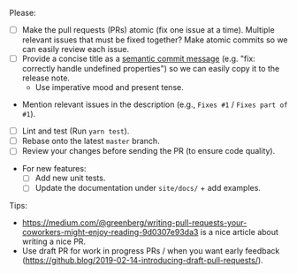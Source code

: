 Please:

- [ ] Make the pull requests (PRs) atomic (fix one issue at a time). Multiple relevant issues that must be fixed together? Make atomic commits so we can easily review each issue.
- [ ] Provide a concise title as a [semantic commit message](https://www.conventionalcommits.org/) (e.g. "fix: correctly handle undefined properties") so we can easily copy it to the release note.
  - Use imperative mood and present tense.
- Mention relevant issues in the description (e.g., `Fixes #1` / `Fixes part of #1`).
- [ ] Lint and test (Run `yarn test`).
- [ ] Rebase onto the latest `master` branch.
- [ ] Review your changes before sending the PR (to ensure code quality).
- For new features:
  - [ ] Add new unit tests.
  - [ ] Update the documentation under `site/docs/` + add examples.

Tips:

- https://medium.com/@greenberg/writing-pull-requests-your-coworkers-might-enjoy-reading-9d0307e93da3 is a nice article about writing a nice PR.
- Use draft PR for work in progress PRs / when you want early feedback (https://github.blog/2019-02-14-introducing-draft-pull-requests/).
